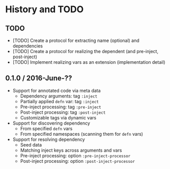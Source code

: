 # History and TODO

## TODO

* [TODO] Create a protocol for extracting name (optional) and dependencies
* [TODO] Create a protocol for realizing the dependent (and pre-inject, post-inject)
* [TODO] Implement realizing vars as an extension (implementation detail)


## 0.1.0 / 2016-June-??

* Support for annotated code via meta data
  * Dependency arguments: tag `:inject`
  * Partially applied `defn` var: tag `:inject`
  * Pre-inject processing: tag `:pre-inject`
  * Post-inject processing: tag `:post-inject`
  * Customizable tags via dynamic vars
* Support for discovering dependency
  * From specified `defn` vars
  * From specified namespaces (scanning them for `defn` vars)
* Support for resolving dependency
  * Seed data
  * Matching inject keys across arguments and vars
  * Pre-inject processing: option `:pre-inject-processor`
  * Post-inject processing: option `:post-inject-processor`
